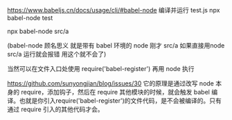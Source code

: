 https://www.babeljs.cn/docs/usage/cli/#babel-node
编译并运行 test.js
npx babel-node test

npx babel-node src/a

(babel-node 顾名思义 就是带有 babel 环境的 node  刚才 src/a  如果直接用node src/a 运行就会报错 用这个就不会了)

当然可以在文件入口处使用
require('babel-register')
再用 node 执行

https://github.com/sunyongjian/blog/issues/30
它的原理是通过改写 node 本身的 require，添加钩子，然后在 require 其他模块的时候，就会触发 babel 编译。也就是你引入require('babel-register')的文件代码，是不会被编译的。只有通过 require 引入的其他代码才会。